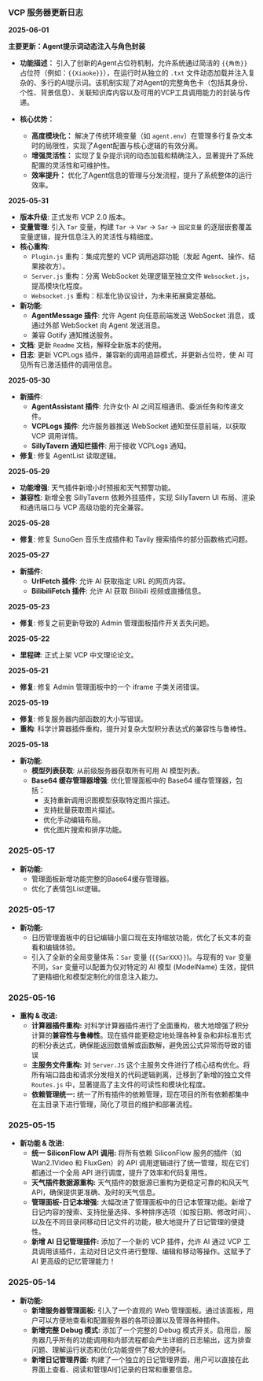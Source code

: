 ### **VCP 服务器更新日志**

**2025-06-01**

**主要更新：Agent提示词动态注入与角色封装**

*   **功能描述：** 引入了创新的Agent占位符机制，允许系统通过简洁的 `{{角色}}` 占位符（例如：`{{Xiaoke}}`），在运行时从独立的 `.txt` 文件动态加载并注入复杂的、多行的AI提示词。该机制实现了对Agent的完整角色卡（包括其身份、个性、背景信息）、关联知识库内容以及可用的VCP工具调用能力的封装与传递。

*   **核心优势：**
    *   **高度模块化：** 解决了传统环境变量（如 `agent.env`）在管理多行复杂文本时的局限性，实现了Agent配置与核心逻辑的有效分离。
    *   **增强灵活性：** 实现了复杂提示词的动态加载和精确注入，显著提升了系统配置的灵活性和可维护性。
    *   **效率提升：** 优化了Agent信息的管理与分发流程，提升了系统整体的运行效率。


**2025-05-31**
*   **版本升级**: 正式发布 VCP 2.0 版本。
*   **变量管理**: 引入 `Tar` 变量，构建 `Tar` → `Var` → `Sar` → `固定变量` 的逐层嵌套覆盖变量逻辑，提升信息注入的灵活性与精细度。
*   **核心重构**:
    *   `Plugin.js` 重构：集成完整的 VCP 调用追踪功能（发起 Agent、操作、结果接收方）。
    *   `Server.js` 重构：分离 WebSocket 处理逻辑至独立文件 `Websocket.js`，提高模块化程度。
    *   `Websocket.js` 重构：标准化协议设计，为未来拓展奠定基础。
*   **新功能**:
    *   **AgentMessage 插件**: 允许 Agent 向任意前端发送 WebSocket 消息，或通过外部 WebSocket 向 Agent 发送消息。
    *   兼容 Gotify 通知推送服务。
*   **文档**: 更新 `Readme` 文档，解释全新版本的使用。
*   **日志**: 更新 VCPLogs 插件，兼容新的调用追踪模式，并更新占位符，使 AI 可见所有已激活插件的调用信息。

**2025-05-30**
*   **新插件**:
    *   **AgentAssistant 插件**: 允许女仆 AI 之间互相通讯、委派任务和传递文件。
    *   **VCPLogs 插件**: 允许服务器推送 WebSocket 通知至任意前端，以获取 VCP 调用详情。
    *   **SillyTavern 通知栏插件**: 用于接收 VCPLogs 通知。
*   **修复**: 修复 AgentList 读取逻辑。

**2025-05-29**
*   **功能增强**: 天气插件新增小时预报和天气预警功能。
*   **兼容性**: 新增全套 SillyTavern 依赖外挂插件，实现 SillyTavern UI 布局、渲染和通讯端口与 VCP 高级功能的完全兼容。

**2025-05-28**
*   **修复**: 修复 SunoGen 音乐生成插件和 Tavily 搜索插件的部分函数格式问题。

**2025-05-27**
*   **新插件**:
    *   **UrlFetch 插件**: 允许 AI 获取指定 URL 的网页内容。
    *   **BilibiliFetch 插件**: 允许 AI 获取 Bilibili 视频或直播信息。

**2025-05-23**
*   **修复**: 修复之前更新导致的 Admin 管理面板插件开关丢失问题。

**2025-05-22**
*   **里程碑**: 正式上架 VCP 中文理论论文。

**2025-05-21**
*   **修复**: 修复 Admin 管理面板中的一个 iframe 子类关闭错误。

**2025-05-19**
*   **修复**: 修复服务器内部函数的大小写错误。
*   **重构**: 科学计算器插件重构，提升对复杂大型积分表达式的兼容性与鲁棒性。

**2025-05-18**
*   **新功能**:
    *   **模型列表获取**: 从前级服务器获取所有可用 AI 模型列表。
    *   **Base64 缓存管理器增强**: 优化管理面板中的 Base64 缓存管理器，包括：
        *   支持重新调用识图模型获取特定图片描述。
        *   支持批量获取图片描述。
        *   优化手动编辑布局。
        *   优化图片搜索和排序功能。

### 2025-05-17
*   **新功能:**
    *   管理面板新增功能完整的Base64缓存管理器。
    *   优化了表情包List逻辑。


### 2025-05-17
*   **新功能:**
    *   日历管理面板中的日记编辑小窗口现在支持缩放功能，优化了长文本的查看和编辑体验。
    *   引入了全新的全局变量体系：`Sar` 变量 (`{{SarXXX}}`)。与现有的 `Var` 变量不同，`Sar` 变量可以配置为仅对特定的 AI 模型 (ModelName) 生效，提供了更精细化和模型定制化的信息注入能力。
### 2025-05-16
*   **重构 & 改进:**
    *   **计算器插件重构:** 对科学计算器插件进行了全面重构，极大地增强了积分计算的**兼容性与鲁棒性**。现在插件能更稳定地处理各种复杂和非标准形式的积分表达式，确保能返回数值解或函数解，避免因公式异常而导致的错误
    *   **主服务文件重构:** 对 `Server.JS` 这个主服务文件进行了核心结构优化。将所有端口路由和请求分发相关的代码逻辑剥离，迁移到了新增的独立文件 `Routes.js` 中，显著提高了主文件的可读性和模块化程度。
    *   **依赖管理统一:** 统一了所有插件的依赖管理，现在项目的所有依赖都集中在主目录下进行管理，简化了项目的维护和部署流程。
### 2025-05-15
*   **新功能 & 改进:**
    *   **统一 SiliconFlow API 调用:** 将所有依赖 SiliconFlow 服务的插件（如 Wan2.1Video 和 FluxGen）的 API 调用逻辑进行了统一管理，现在它们都通过一个全局 API 进行调度，提升了效率和代码复用性。
    *   **天气插件数据源重构:** 天气插件的数据源已重构为更稳定可靠的和风天气 API，确保提供更准确、及时的天气信息。
    *   **管理面板-日记本增强:** 大幅改进了管理面板中的日记本管理功能。新增了日记内容的搜索、支持批量选择、多种排序选项（如按日期、修改时间）、以及在不同目录间移动日记文件的功能，极大地提升了日记管理的便捷性。
    *   **新增 AI 日记管理插件:** 添加了一个新的 VCP 插件，允许 AI 通过 VCP 工具调用该插件，主动对日记文件进行整理、编辑和移动等操作。这赋予了 AI 更高级的记忆管理能力！
### 2025-05-14
*   **新功能:**
    *   **新增服务器管理面板:** 引入了一个直观的 Web 管理面板。通过该面板，用户可以方便地查看和配置服务器的各项设置以及管理各种插件。
    *   **新增完整 Debug 模式:** 添加了一个完整的 Debug 模式开关。启用后，服务器几乎所有的功能调用和内部流程都会产生详细的日志输出，这为排查问题、理解运行状态和优化功能提供了极大的便利。
    *   **新增日记管理界面:** 构建了一个独立的日记管理界面，用户可以直接在此界面上查看、阅读和管理AI们记录的日常和重要信息。
